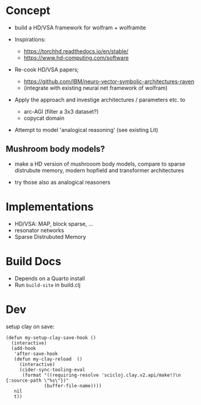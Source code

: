 # Concept


-   build a HD/VSA framework for wolfram + wolframite

-   Inspirations:

    -   <https://torchhd.readthedocs.io/en/stable/>
    -   <https://www.hd-computing.com/software>

-   Re-cook HD/VSA papers;

    -   <https://github.com/IBM/neuro-vector-symbolic-architectures-raven>
    -   (integrate with existing neural net framework of wolfram)

-   Apply the approach and investige architectures / parameters etc. to

    -   arc-AGI (filter a 3x3 dataset?)
    -   copycat domain

-   Attempt to model \'analogical reasoning\' (see existing Lit)

## Mushroom body models?

-   make a HD version of mushrooom body models, compare to sparse
    distrubute memory, modern hopfield and transformer architectures

-   try those also as analogical reasoners

# Implementations

-   HD/VSA: MAP, block sparse, ...
-   resonator networks
-   Sparse Distrubuted Memory


# Build Docs

- Depends on a Quarto install
- Run `build-site` in build.clj

# Dev

setup clay on save: 


```
(defun my-setup-clay-save-hook ()
  (interactive)
  (add-hook
   'after-save-hook
   (defun my-clay-reload  ()
     (interactive)
     (cider-sync-tooling-eval
      (format "((requiring-resolve 'scicloj.clay.v2.api/make!)\n {:source-path \"%s\"})"
              (buffer-file-name))))
   nil
   t))
```
